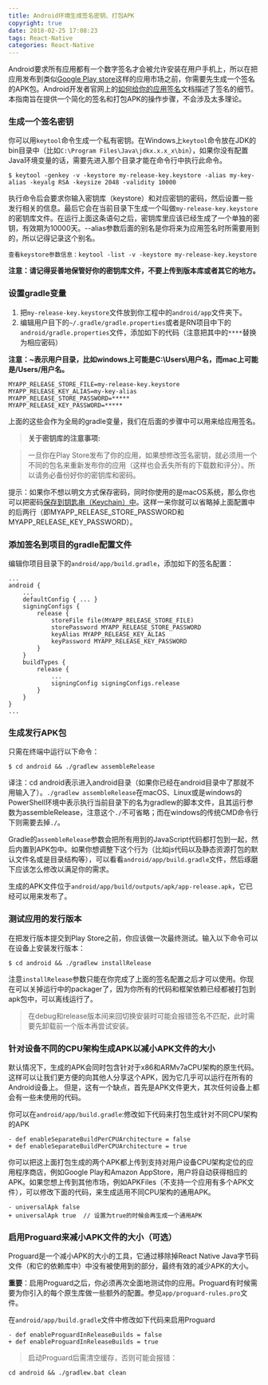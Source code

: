 ```yaml
---
title: Android环境生成签名密钥、打包APK
copyright: true
date: 2018-02-25 17:08:23
tags: React-Native
categories: React-Native
---
```


Android要求所有应用都有一个数字签名才会被允许安装在用户手机上，所以在把应用发布到类似[Google Play store](https://play.google.com/store)这样的应用市场之前，你需要先生成一个签名的APK包。Android开发者官网上的[如何给你的应用签名](https://developer.android.com/tools/publishing/app-signing.html)文档描述了签名的细节。本指南旨在提供一个简化的签名和打包APK的操作步骤，不会涉及太多理论。

### 生成一个签名密钥

你可以用`keytool`命令生成一个私有密钥。在Windows上`keytool`命令放在JDK的bin目录中（比如`C:\Program Files\Java\jdkx.x.x_x\bin`），如果你没有配置Java环境变量的话，需要先进入那个目录才能在命令行中执行此命令。

```
$ keytool -genkey -v -keystore my-release-key.keystore -alias my-key-alias -keyalg RSA -keysize 2048 -validity 10000
```

执行命令后会要求你输入密钥库（keystore）和对应密钥的密码，然后设置一些发行相关的信息。最后它会在当前目录下生成一个叫做`my-release-key.keystore`的密钥库文件。在运行上面这条语句之后，密钥库里应该已经生成了一个单独的密钥，有效期为10000天。--alias参数后面的别名是你将来为应用签名时所需要用到的，所以记得记录这个别名。

```
查看keystore参数信息：keytool -list -v -keystore my-release-key.keystore
```

**注意：请记得妥善地保管好你的密钥库文件，不要上传到版本库或者其它的地方。**

### 设置gradle变量

1. 把`my-release-key.keystore`文件放到你工程中的`android/app`文件夹下。
2. 编辑用户目下的`~/.gradle/gradle.properties`或者是RN项目中下的`android/gradle.properties`文件，添加如下的代码（注意把其中的`****`替换为相应密码）

**注意：~表示用户目录，比如windows上可能是C:\Users\用户名，而mac上可能是/Users/用户名。**

```
MYAPP_RELEASE_STORE_FILE=my-release-key.keystore
MYAPP_RELEASE_KEY_ALIAS=my-key-alias
MYAPP_RELEASE_STORE_PASSWORD=*****
MYAPP_RELEASE_KEY_PASSWORD=*****
```

上面的这些会作为全局的gradle变量，我们在后面的步骤中可以用来给应用签名。

> **关于密钥库的注意事项:**

> 一旦你在Play Store发布了你的应用，如果想修改签名密钥，就必须用一个不同的包名来重新发布你的应用（这样也会丢失所有的下载数和评分）。所以请务必备份好你的密钥库和密码。

提示：如果你不想以明文方式保存密码，同时你使用的是macOS系统，那么你也可以把密码[保存到钥匙串（Keychain）中](https://pilloxa.gitlab.io/posts/safer-passwords-in-gradle/)。这样一来你就可以省略掉上面配置中的后两行（即MYAPP_RELEASE_STORE_PASSWORD和MYAPP_RELEASE_KEY_PASSWORD）。

### 添加签名到项目的gradle配置文件

编辑你项目目录下的`android/app/build.gradle`，添加如下的签名配置：

```
...
android {
    ...
    defaultConfig { ... }
    signingConfigs {
        release {
            storeFile file(MYAPP_RELEASE_STORE_FILE)
            storePassword MYAPP_RELEASE_STORE_PASSWORD
            keyAlias MYAPP_RELEASE_KEY_ALIAS
            keyPassword MYAPP_RELEASE_KEY_PASSWORD
        }
    }
    buildTypes {
        release {
            ...
            signingConfig signingConfigs.release
        }
    }
}
...
```

### 生成发行APK包

只需在终端中运行以下命令：

```
$ cd android && ./gradlew assembleRelease
```

译注：cd android表示进入android目录（如果你已经在android目录中了那就不用输入了）。`./gradlew assembleRelease`在macOS、Linux或是windows的PowerShell环境中表示执行当前目录下的名为gradlew的脚本文件，且其运行参数为assembleRelease，注意这个`./`不可省略；而在windows的传统CMD命令行下则需要去掉`./`。

Gradle的`assembleRelease`参数会把所有用到的JavaScript代码都打包到一起，然后内置到APK包中。如果你想调整下这个行为（比如js代码以及静态资源打包的默认文件名或是目录结构等），可以看看`android/app/build.gradle`文件，然后琢磨下应该怎么修改以满足你的需求。

生成的APK文件位于`android/app/build/outputs/apk/app-release.apk`，它已经可以用来发布了。

### 测试应用的发行版本

在把发行版本提交到Play Store之前，你应该做一次最终测试。输入以下命令可以在设备上安装发行版本：

```
$ cd android && ./gradlew installRelease
```

注意`installRelease`参数只能在你完成了上面的签名配置之后才可以使用。你现在可以关掉运行中的packager了，因为你所有的代码和框架依赖已经都被打包到apk包中，可以离线运行了。

> 在debug和release版本间来回切换安装时可能会报错签名不匹配，此时需要先卸载前一个版本再尝试安装。

### 针对设备不同的CPU架构生成APK以减小APK文件的大小

默认情况下，生成的APK会同时包含针对于x86和ARMv7aCPU架构的原生代码。 这样可以让我们更方便的向其他人分享这个APK，因为它几乎可以运行在所有的Android设备上。 但是，这有一个缺点，首先是APK文件更大，其次任何设备上都会有一些未使用的代码。

你可以在`android/app/build.gradle`:修改如下代码来打包生成针对不同CPU架构的APK

```
- def enableSeparateBuildPerCPUArchitecture = false
+ def enableSeparateBuildPerCPUArchitecture = true
```

你可以把这上面打包生成的两个APK都上传到支持对用户设备CPU架构定位的应用程序商店，例如Google Play和Amazon AppStore，用户将自动获得相应的APK。如果您想上传到其他市场，例如APKFiles（不支持一个应用有多个APK文件），可以修改下面的代码，来生成适用不同CPU架构的通用APK。

```
- universalApk false  
+ universalApk true  // 设置为true的时候会再生成一个通用APK
```

### 启用Proguard来减小APK文件的大小（可选）

Proguard是一个减小APK的大小的工具，它通过移除掉React Native Java字节码文件（和它的依赖库中）中没有被使用到的部分，最终有效的减少APK的大小。

**重要**：启用Proguard之后，你必须再次全面地测试你的应用。Proguard有时候需要为你引入的每个原生库做一些额外的配置。参见`app/proguard-rules.pro`文件。

在`android/app/build.gradle`文件中修改如下代码来启用Proguard

```
- def enableProguardInReleaseBuilds = false 
+ def enableProguardInReleaseBuilds = true
```

> 启动Proguard后需清空缓存，否则可能会报错：

```
cd android && ./gradlew.bat clean
```